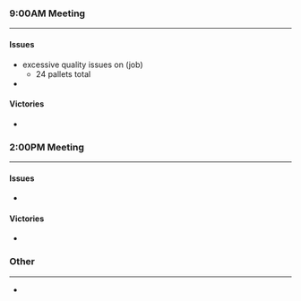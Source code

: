 ### 9:00AM Meeting
---
#### Issues
- excessive quality issues on (job)
	- 24 pallets total
- 

#### Victories
* 



### 2:00PM Meeting
---
#### Issues
- 

#### Victories
* 



### Other
---
- 